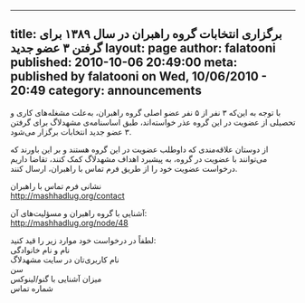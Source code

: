 ----------
title: برگزاری انتخابات گروه راهبران در سال ۱۳۸۹ برای گرفتن ۳ عضو جدید
layout: page
author: falatooni
published: 2010-10-06 20:49:00
meta: published by falatooni on Wed, 10/06/2010 - 20:49
category: announcements
----------
با توجه به این‌که ۳ نفر از ۵ نفر عضو اصلی گروه راهبران، به‌علت مشغله‌های کاری
و تحصیلی از عضویت در این گروه عذر خواسته‌اند، طبق اساسنامه‌ی مشهدلاگ برای
گرفتن ۳ عضو جدید انتخابات برگزار می‌شود.

از دوستان علاقه‌مندی که داوطلب عضویت در این گروه هستند و بر این باورند که
می‌توانند با عضویت در گروه، به پیشبرد اهداف مشهدلاگ کمک کنند، تقاضا داریم
درخواست عضویت خود را از طریق فرم تماس با راهبران، ارسال کنند.

نشانی فرم تماس با راهبران  
<http://mashhadlug.org/contact>

آشنایی با گروه راهبران و مسؤلیت‌های آن:  
<http://mashhadlug.org/node/48>

لطفاً در درخواست خود موارد زیر را قید کنید:  
نام و نام خانوادگی  
نام کاربری‌تان در سایت مشهدلاگ  
سن  
میزان آشنایی با گنو/لینوکس  
شماره تماس

